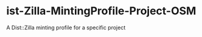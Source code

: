 ist-Zilla-MintingProfile-Project-OSM
====================================

A Dist::Zilla minting profile for a specific project
